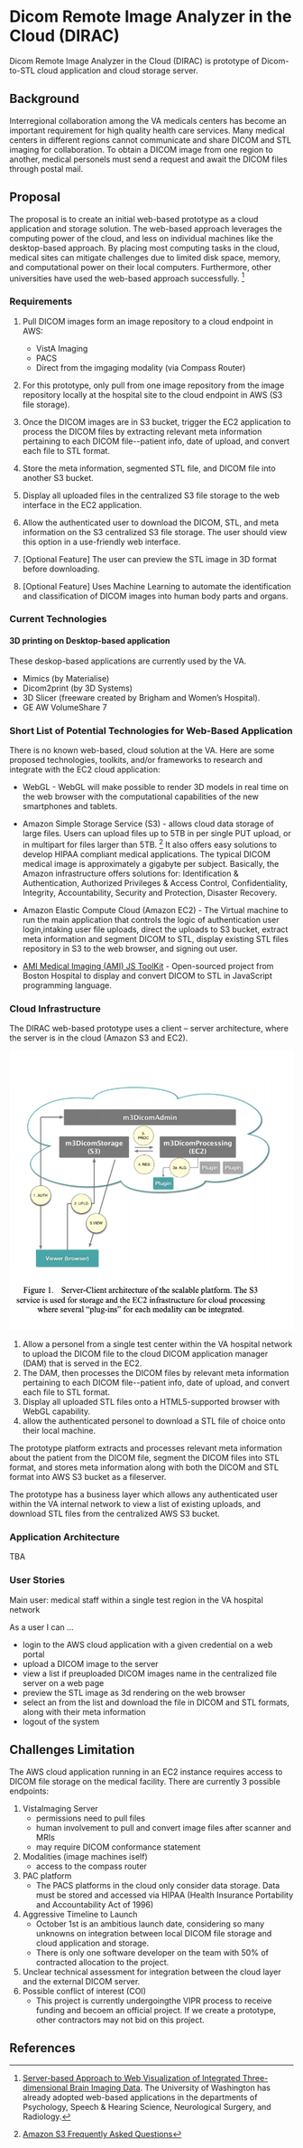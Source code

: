 # Dicom Remote Image Analyzer in the Cloud (DIRAC)

Dicom Remote Image Analyzer in the Cloud (DIRAC) is prototype of Dicom-to-STL cloud application and cloud storage server.

## Background

Interregional collaboration among the VA medicals centers has become an important requirement for high quality health care services.  Many medical centers in different regions cannot communicate and share DICOM and STL imaging for collaboration.  To obtain a DICOM image from one region to another, medical personels must send a request and await the DICOM files through postal mail.  

## Proposal

The proposal is to create an initial web-based prototype as a cloud application and storage solution. The web-based approach leverages the computing power of the cloud, and less on individual machines like the desktop-based approach. By placing most computing tasks in the cloud, medical sites can mitigate challenges due to limited disk space, memory, and computational power on their local computers.  Furthermore, other universities have used the web-based approach successfully. [^2] 

### Requirements 

1. Pull DICOM images form an image repository to a cloud endpoint in AWS:   

	+ VistA Imaging   
	+ PACS 
	+ Direct from the imgaging modality (via Compass Router)   

2. For this prototype, only pull from one image repository from the image repository locally at the hospital site to the cloud endpoint in AWS (S3 file storage).  
3. Once the DICOM images are in S3 bucket, trigger the EC2 application to process the DICOM files by extracting relevant meta information pertaining to each DICOM file--patient info, date of upload, and convert each file to STL format.  
4. Store the meta information, segmented STL file, and DICOM file into another S3 bucket.
5. Display all uploaded files in the centralized S3 file storage to the web interface in the EC2 application.
6. Allow the authenticated user to download the DICOM, STL, and meta information on the S3 centralized S3 file storage.  The user should view this option in a use-friendly web interface.
7. [Optional Feature] The user can preview the STL image in 3D format before downloading.
8. [Optional Feature] Uses Machine Learning to automate the identification and classification of DICOM images into human body parts and organs.

### Current Technologies 
 
#### 3D printing on Desktop-based application 

These deskop-based applications are currently used by the VA. 
+ Mimics (by Materialise)
+ Dicom2print (by 3D Systems)
+ 3D Slicer (freeware created by Brigham and Women’s Hospital).
+ GE AW VolumeShare 7

### Short List of Potential Technologies for Web-Based Application 

There is no known web-based, cloud solution at the VA.  Here are some proposed technologies, toolkits, and/or frameworks to research and integrate with the EC2 cloud application:    

+ WebGL -  WebGL will make possible to render 3D models in real time on the web browser with the computational capabilities of the new smartphones and tablets.          

+ Amazon Simple Storage Service (S3) - allows cloud data storage of large files.  Users can upload files up to 5TB in per single PUT upload, or in multipart for files larger than 5TB. [^1] It also offers easy solutions to develop HIPAA compliant medical applications. The typical DICOM medical image is approximately a gigabyte per subject. Basically, the Amazon infrastructure offers solutions for: Identification & Authentication, Authorized Privileges & Access Control, Confidentiality, Integrity, Accountability, Security and Protection, Disaster Recovery.    

+ Amazon Elastic Compute Cloud (Amazon EC2) - The Virtual machine to run the main application that controls the logic of authentication user login,intaking user file uploads, direct the uploads to S3 bucket, extract meta information and segment DICOM to STL, display existing STL files repository in S3 to the web browser, and signing out user.  

+ [AMI Medical Imaging (AMI) JS ToolKit](https://github.com/FNNDSC/ami) - Open-sourced project from Boston Hospital to display and convert DICOM to STL in JavaScript programming language.   



### Cloud Infrastructure

The DIRAC web-based prototype uses a client – server architecture, where the server is in the cloud (Amazon S3 and EC2). 

![web app dicom](img/web-app-dicom.png)   


1) Allow a personel from a single test center within the VA hospital network to upload the DICOM file to the cloud DICOM application manager (DAM) that is served in the EC2.  
2) The DAM, then processes the DICOM files by relevant meta information pertaining to each DICOM file--patient info, date of upload, and convert each file to STL format.  
3) Display all uploaded STL files onto a HTML5-supported browser with WebGL capability.   
4) allow the authenticated personel to download a STL file of choice onto their local machine.    

The prototype platform extracts and processes relevant meta information about the patient from the DICOM file, segment the DICOM files into STL format, and stores meta information along with both the DICOM and STL format into AWS S3 bucket as a fileserver.    

The prototype has a business layer which allows any authenticated user within the VA internal network to view a list of existing uploads, and download STL files from the centralized AWS S3 bucket.  

### Application Architecture

TBA

### User Stories

Main user: medical staff within a single test region in the VA hospital network 

As a user I can ...  

+ login to the AWS cloud application with a given credential on a web portal 
+ upload a DICOM image to the server   
+ view a list if preuploaded DICOM images name in the centralized file server on a web page    
+ preview the STL image as 3d rendering on the web browser   
+ select an from the list and download the file in DICOM and STL formats, along with their meta information  
+ logout of the system   


## Challenges Limitation

The AWS cloud application running in an EC2 instance requires access to DICOM file storage on the medical facility.  There are currently 3 possible endpoints:    

1. VistaImaging Server     	
	+ permissions need to pull files     
	+ human involvement to pull and convert image files after scanner and MRIs   
	+ may require DICOM conformance statement   	
2. Modalities (image machines iself)     
	+ access to the compass router    	
3. PAC platform     
	+ The PACS platforms in the cloud only consider data storage. Data must be stored and accessed via HIPAA (Health Insurance Portability and Accountability Act of 1996)   
4. Aggressive Timeline to Launch 
	+ October 1st is an ambitious launch date, considering so many unknowns on integration between local DICOM file storage and cloud application and storage.  
	+ There is only one software developer on the team with 50% of contracted allocation to the project.  
5. Unclear technical assessment for integration between the cloud layer and the external DICOM server.  
6. Possible conflict of interest (COI)
	+ This project is currently undergoingthe VIPR process to receive funding and becoem an official project. If we create a prototype, other contractors may not bid on this project.  

## References
[^1]: [Amazon S3 Frequently Asked Questions](https://aws.amazon.com/s3/faqs/)   
[^2]: [Server-based Approach to Web Visualization of Integrated Three-dimensional Brain Imaging Data](https://www.ncbi.nlm.nih.gov/pmc/articles/PMC551546/). The University of Washington has already adopted web-based applications in the departments of Psychology, Speech & Hearing Science, Neurological Surgery, and Radiology.
